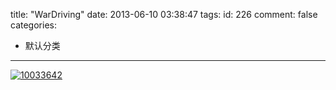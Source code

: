 title: "WarDriving"
date: 2013-06-10 03:38:47
tags:
id: 226
comment: false
categories:
  - 默认分类
---

[![10033642](http://lpcdma.com/wp-content/uploads/2013/06/10033642-300x180.jpg)](http://lpcdma.com/wp-content/uploads/2013/06/10033642.jpg)